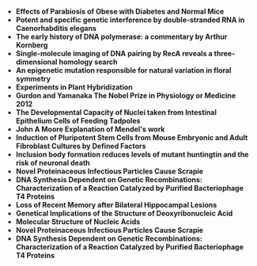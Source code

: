 <ul>
 <li><b><a target="_blank" href="https://github.com/manjunath5496/Roger-Penrose-Research-Papers/blob/master/pnr(1).pdf" style="text-decoration:none;"> Effects of Parabiosis of Obese with Diabetes and Normal Mice</a></b></li>
  
<li><b><a target="_blank" href="https://github.com/manjunath5496/Roger-Penrose-Research-Papers/blob/master/pnr(2).pdf" style="text-decoration:none;">Potent and specific genetic interference by double-stranded RNA in Caenorhabditis elegans</a></b></li>  
  
<li><b><a target="_blank" href="https://github.com/manjunath5496/Roger-Penrose-Research-Papers/blob/master/pnr(3).pdf" style="text-decoration:none;">The early history of DNA polymerase: a commentary by Arthur Kornberg</a></b></li>
                               
 <li><b><a target="_blank" href="https://github.com/manjunath5496/Roger-Penrose-Research-Papers/blob/master/pnr(4).pdf" style="text-decoration:none;">Single-molecule imaging of DNA pairing by RecA reveals a three-dimensional homology search</a></b></li>                              
<li><b><a target="_blank" href="https://github.com/manjunath5496/Roger-Penrose-Research-Papers/blob/master/pnr(5).pdf" style="text-decoration:none;">An epigenetic mutation responsible for natural variation in floral symmetry</a></b></li>
                                <li><b><a target="_blank" href="https://github.com/manjunath5496/Roger-Penrose-Research-Papers/blob/master/pnr(6).pdf" style="text-decoration:none;">Experiments in Plant Hybridization</a></b></li>
                <li><b><a target="_blank" href="https://github.com/manjunath5496/Roger-Penrose-Research-Papers/blob/master/pnr(7).pdf" style="text-decoration:none;">Gurdon and Yamanaka The Nobel Prize in Physiology or Medicine 2012</a></b></li>                                
                                
<li><b><a target="_blank" href="https://github.com/manjunath5496/Roger-Penrose-Research-Papers/blob/master/pnr(8).pdf" style="text-decoration:none;">The Developmental Capacity of Nuclei taken from Intestinal Epithelium Cells of Feeding Tadpoles</a></b></li>

<li><b><a target="_blank" href="https://github.com/manjunath5496/Roger-Penrose-Research-Papers/blob/master/pnr(9).pdf" style="text-decoration:none;">John A Moore Explanation of Mendel's work </a></b></li>

<li><b><a target="_blank" href="https://github.com/manjunath5496/Roger-Penrose-Research-Papers/blob/master/pnr(10).pdf" style="text-decoration:none;">Induction of Pluripotent Stem Cells from Mouse Embryonic and Adult Fibroblast Cultures by Defined Factors </a></b></li>

<li><b><a target="_blank" href="https://github.com/manjunath5496/Roger-Penrose-Research-Papers/blob/master/pnr(11).pdf" style="text-decoration:none;">Inclusion body formation reduces levels of mutant huntingtin and the risk of neuronal death </a></b></li>

<li><b><a target="_blank" href="https://github.com/manjunath5496/Roger-Penrose-Research-Papers/blob/master/pnr(12).pdf" style="text-decoration:none;">Novel Proteinaceous Infectious Particles Cause Scrapie</a></b></li>

 <li><b><a target="_blank" href="https://github.com/manjunath5496/Roger-Penrose-Research-Papers/blob/master/pnr(13).pdf" style="text-decoration:none;"> DNA Synthesis Dependent on Genetic Recombinations: Characterization of a Reaction Catalyzed by Purified Bacteriophage T4 Proteins </a></b></li>
 

<li><b><a target="_blank" href="https://github.com/manjunath5496/Roger-Penrose-Research-Papers/blob/master/pnr(14).pdf" style="text-decoration:none;">Loss of Recent Memory after Bilateral Hippocampal Lesions </a></b></li>

<li><b><a target="_blank" href="https://github.com/manjunath5496/Roger-Penrose-Research-Papers/blob/master/pnr(15).pdf" style="text-decoration:none;">Genetical Implications of the Structure of Deoxyribonucleic Acid </a></b></li>

<li><b><a target="_blank" href="https://github.com/manjunath5496/Roger-Penrose-Research-Papers/blob/master/pnr(16).pdf" style="text-decoration:none;"> Molecular Structure of Nucleic Acids </a></b></li>

<li><b><a target="_blank" href="https://github.com/manjunath5496/Roger-Penrose-Research-Papers/blob/master/pnr(12).pdf" style="text-decoration:none;">Novel Proteinaceous Infectious Particles Cause Scrapie</a></b></li>

 <li><b><a target="_blank" href="https://github.com/manjunath5496/Roger-Penrose-Research-Papers/blob/master/pnr(13).pdf" style="text-decoration:none;"> DNA Synthesis Dependent on Genetic Recombinations: Characterization of a Reaction Catalyzed by Purified Bacteriophage T4 Proteins </a></b></li> 
 
 
 
 
 
 
 
 
 
 
 
 
  
</ul>
